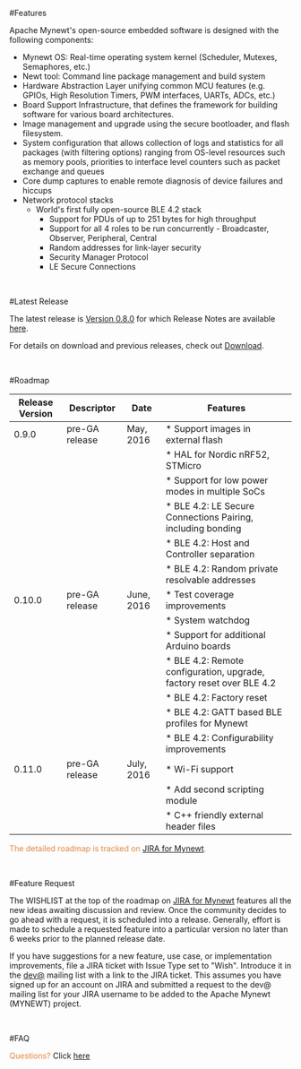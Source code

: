 
#Features

Apache Mynewt's open-source embedded software is designed with the following components:

* Mynewt OS: Real-time operating system kernel (Scheduler, Mutexes, Semaphores, etc.)
* Newt tool: Command line package management and build system 
* Hardware Abstraction Layer unifying common MCU features (e.g. GPIOs, High Resolution Timers, PWM interfaces, UARTs, ADCs, etc.)
* Board Support Infrastructure, that defines the framework for building software for various board architectures.
* Image management and upgrade using the secure bootloader, and flash filesystem.
* System configuration that allows collection of logs and statistics for all packages (with filtering options) ranging from OS-level resources such as memory pools, priorities to interface level counters such as packet exchange and queues
* Core dump captures to enable remote diagnosis of device failures and hiccups
* Network protocol stacks 
    * World's first fully open-source BLE 4.2 stack
        * Support for PDUs of up to 251 bytes for high throughput
        * Support for all 4 roles to be run concurrently - Broadcaster, Observer, Peripheral, Central
        * Random addresses for link-layer security
        * Security Manager Protocol
        * LE Secure Connections

<br>

#Latest Release 

The latest release is [Version 0.8.0](http://www.apache.org/dyn/closer.lua/incubator/mynewt/apache-mynewt-0.8.0-incubating) for which Release Notes are available [here](https://cwiki.apache.org/confluence/display/MYNEWT/RN-0.8.0-incubating).

For details on download and previous releases, check out [Download](https://mynewt.apache.org/download/).

<br>

#Roadmap


Release Version | Descriptor | Date |Features 
------------ | ------------- |------|-------
0.9.0 | pre-GA release | May, 2016 | * Support images in external flash
      |      |      | * HAL for Nordic nRF52, STMicro
      |      |      | * Support for low power modes in multiple SoCs   
      |      |      | * BLE 4.2: LE Secure Connections Pairing, including bonding
      |      |      | * BLE 4.2: Host and Controller separation
      |      |      | * BLE 4.2: Random private resolvable addresses
0.10.0| pre-GA release | June, 2016 | * Test coverage improvements
      |      |      | * System watchdog
      |      |      | * Support for additional Arduino boards
      |      |      | * BLE 4.2: Remote configuration, upgrade, factory reset over BLE 4.2
      |      |      | * BLE 4.2: Factory reset
      |      |      | * BLE 4.2: GATT based BLE profiles for Mynewt 
      |      |      | * BLE 4.2: Configurability improvements 
0.11.0|pre-GA release | July, 2016 | * Wi-Fi support
      |      |      | * Add second scripting module
      |      |      | * C++ friendly external header files
 

<font color="#F2853F"> The detailed roadmap is tracked on [JIRA for Mynewt](https://issues.apache.org/jira/browse/MYNEWT/?selectedTab=com.atlassian.jira.jira-projects-plugin:roadmap-panel). </font>

<br>

#Feature Request

The WISHLIST at the top of the roadmap on [JIRA for Mynewt](https://issues.apache.org/jira/browse/MYNEWT/?selectedTab=com.atlassian.jira.jira-projects-plugin:roadmap-panel) features all the new ideas awaiting discussion and review. Once the community decides to go ahead with a request, it is scheduled into a release. Generally, effort is made to schedule a requested feature into a particular version no later than 6 weeks prior to the planned release date.

If you have suggestions for a new feature, use case, or implementation improvements, file a JIRA ticket with Issue Type set to "Wish". Introduce it in the [dev@](dev@mynewt.incubator.apache.org) mailing list with a link to the JIRA ticket. This assumes you have signed up for an account on JIRA and submitted a request to the dev@ mailing list for your JIRA username to be added to the Apache Mynewt (MYNEWT) project. 

<br>

#FAQ

<font color="#F2853F"> Questions? </font> Click [here](faq/answers.md)



